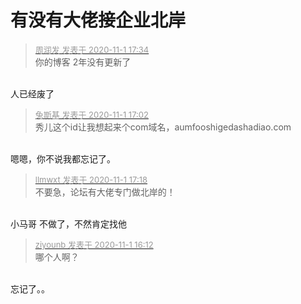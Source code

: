 # 有没有大佬接企业北岸


<div class="quote"><blockquote><font size="2"><a href="https://www.hostloc.com/forum.php?mod=redirect&amp;goto=findpost&amp;pid=9385447&amp;ptid=760949" target="_blank"><font color="#999999">周润发 发表于 2020-11-1 17:34</font></a></font><br />
你的博客 2年没有更新了</blockquote></div><br />
人已经废了

<div class="quote"><blockquote><font size="2"><a href="https://www.hostloc.com/forum.php?mod=redirect&amp;goto=findpost&amp;pid=9385350&amp;ptid=760949" target="_blank"><font color="#999999">兔斯基 发表于 2020-11-1 17:02</font></a></font><br />
秀儿这个id让我想起来个com域名，aumfooshigedashadiao.com</blockquote></div><br />
嗯嗯，你不说我都忘记了。

<div class="quote"><blockquote><font size="2"><a href="https://www.hostloc.com/forum.php?mod=redirect&amp;goto=findpost&amp;pid=9385402&amp;ptid=760949" target="_blank"><font color="#999999">llmwxt 发表于 2020-11-1 17:18</font></a></font><br />
不要急，论坛有大佬专门做北岸的！</blockquote></div><br />
小马哥 不做了，不然肯定找他

<div class="quote"><blockquote><font size="2"><a href="https://www.hostloc.com/forum.php?mod=redirect&amp;goto=findpost&amp;pid=9385211&amp;ptid=760949" target="_blank"><font color="#999999">ziyounb 发表于 2020-11-1 16:12</font></a></font><br />
哪个人啊？</blockquote></div><br />
忘记了。。
